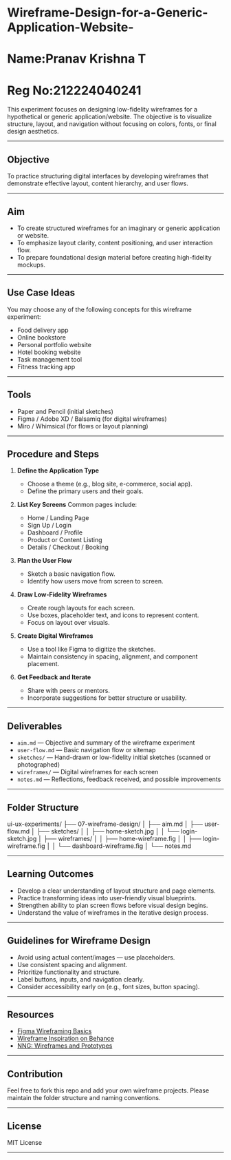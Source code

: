 # Wireframe-Design-for-a-Generic-Application-Website-
# Name:Pranav Krishna T
# Reg No:212224040241

This experiment focuses on designing low-fidelity wireframes for a hypothetical or generic application/website. The objective is to visualize structure, layout, and navigation without focusing on colors, fonts, or final design aesthetics.

---

## Objective

To practice structuring digital interfaces by developing wireframes that demonstrate effective layout, content hierarchy, and user flows.

---

## Aim

- To create structured wireframes for an imaginary or generic application or website.
- To emphasize layout clarity, content positioning, and user interaction flow.
- To prepare foundational design material before creating high-fidelity mockups.

---

## Use Case Ideas

You may choose any of the following concepts for this wireframe experiment:

- Food delivery app
- Online bookstore
- Personal portfolio website
- Hotel booking website
- Task management tool
- Fitness tracking app

---

## Tools

- Paper and Pencil (initial sketches)
- Figma / Adobe XD / Balsamiq (for digital wireframes)
- Miro / Whimsical (for flows or layout planning)

---

## Procedure and Steps

1. **Define the Application Type**
   - Choose a theme (e.g., blog site, e-commerce, social app).
   - Define the primary users and their goals.

2. **List Key Screens**
   Common pages include:
   - Home / Landing Page
   - Sign Up / Login
   - Dashboard / Profile
   - Product or Content Listing
   - Details / Checkout / Booking

3. **Plan the User Flow**
   - Sketch a basic navigation flow.
   - Identify how users move from screen to screen.

4. **Draw Low-Fidelity Wireframes**
   - Create rough layouts for each screen.
   - Use boxes, placeholder text, and icons to represent content.
   - Focus on layout over visuals.

5. **Create Digital Wireframes**
   - Use a tool like Figma to digitize the sketches.
   - Maintain consistency in spacing, alignment, and component placement.

6. **Get Feedback and Iterate**
   - Share with peers or mentors.
   - Incorporate suggestions for better structure or usability.

---

## Deliverables

- `aim.md` — Objective and summary of the wireframe experiment  
- `user-flow.md` — Basic navigation flow or sitemap  
- `sketches/` — Hand-drawn or low-fidelity initial sketches (scanned or photographed)  
- `wireframes/` — Digital wireframes for each screen  
- `notes.md` — Reflections, feedback received, and possible improvements  

---

## Folder Structure

ui-ux-experiments/
├── 07-wireframe-design/
│ ├── aim.md
│ ├── user-flow.md
│ ├── sketches/
│ │ ├── home-sketch.jpg
│ │ └── login-sketch.jpg
│ ├── wireframes/
│ │ ├── home-wireframe.fig
│ │ ├── login-wireframe.fig
│ │ └── dashboard-wireframe.fig
│ └── notes.md


---

## Learning Outcomes

- Develop a clear understanding of layout structure and page elements.
- Practice transforming ideas into user-friendly visual blueprints.
- Strengthen ability to plan screen flows before visual design begins.
- Understand the value of wireframes in the iterative design process.

---

## Guidelines for Wireframe Design

- Avoid using actual content/images — use placeholders.
- Use consistent spacing and alignment.
- Prioritize functionality and structure.
- Label buttons, inputs, and navigation clearly.
- Consider accessibility early on (e.g., font sizes, button spacing).

---

## Resources

- [Figma Wireframing Basics](https://help.figma.com/hc/en-us/articles/360040529373)
- [Wireframe Inspiration on Behance](https://www.behance.net/search/projects?search=wireframe)
- [NNG: Wireframes and Prototypes](https://www.nngroup.com/articles/wireframe-definition/)

---

## Contribution

Feel free to fork this repo and add your own wireframe projects. Please maintain the folder structure and naming conventions.

---

## License

MIT License

---




